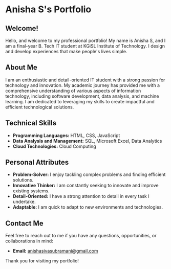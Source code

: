 # Anisha S's Portfolio

## Welcome!

Hello, and welcome to my professional portfolio! My name is Anisha S, and I am a final-year B. Tech IT student at KGiSL Institute of Technology. I design and develop experiences that make people's lives simple.

## About Me

I am an enthusiastic and detail-oriented IT student with a strong passion for technology and innovation. My academic journey has provided me with a comprehensive understanding of various aspects of information technology, including software development, data analysis, and machine learning. I am dedicated to leveraging my skills to create impactful and efficient technological solutions.

## Technical Skills

- **Programming Languages:** HTML, CSS, JavaScript
- **Data Analysis and Management:** SQL, Microsoft Excel, Data Analytics
- **Cloud Technologies:** Cloud Computing

## Personal Attributes

- **Problem-Solver:** I enjoy tackling complex problems and finding efficient solutions.
- **Innovative Thinker:** I am constantly seeking to innovate and improve existing systems.
- **Detail-Oriented:** I have a strong attention to detail in every task I undertake.
- **Adaptable:** I am quick to adapt to new environments and technologies.

## Contact Me

Feel free to reach out to me if you have any questions, opportunities, or collaborations in mind:

- **Email:** anishasivasubramani@gmail.com

Thank you for visiting my portfolio!
